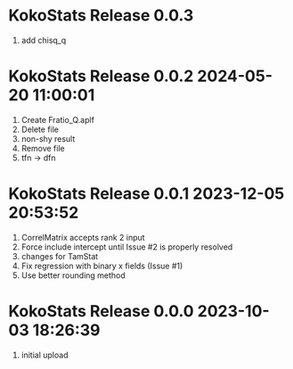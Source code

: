 # KokoStats Release 0.0.3                    
1. add chisq_q

# KokoStats Release 0.0.2 2024-05-20 11:00:01
1. Create Fratio_Q.aplf
2. Delete file
3. non-shy result
4. Remove file
5. tfn → dfn

# KokoStats Release 0.0.1 2023-12-05 20:53:52
1. CorrelMatrix accepts rank 2 input
2. Force include intercept until Issue #2 is properly resolved
3. changes for TamStat
4. Fix regression with binary x fields (Issue #1)
5. Use better rounding method

# KokoStats Release 0.0.0 2023-10-03 18:26:39
1. initial upload
